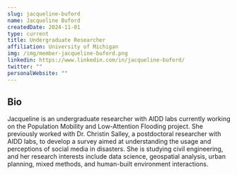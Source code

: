 ```yaml
---
slug: jacqueline-buford
name: Jacqueline Buford
createdDate: 2024-11-01
type: current
title: Undergraduate Researcher
affiliation: University of Michigan
img: /img/member-jacqueline-buford.png
linkedin: https://www.linkedin.com/in/jacqueline-buford/
twitter: ""
personalWebsite: ""
---
```


## Bio
Jacqueline is an undergraduate researcher with AIDD labs currently working on the Population Mobility and Low-Attention Flooding project. She previously worked with Dr. Christin Salley, a postdoctoral researcher with AIDD labs, to develop a survey aimed at understanding the usage and perceptions of social media in disasters. She is studying civil engineering, and her research interests include data science, geospatial analysis, urban planning, mixed methods, and human-built environment interactions. 